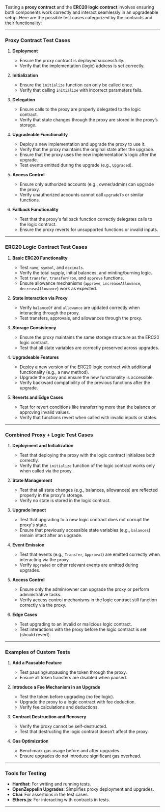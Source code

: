 Testing a **proxy contract** and the **ERC20 logic contract** involves ensuring both components work correctly and interact seamlessly in an upgradeable setup. Here are the possible test cases categorized by the contracts and their functionality:

---

### **Proxy Contract Test Cases**
1. **Deployment**
   - Ensure the proxy contract is deployed successfully.
   - Verify that the implementation (logic) address is set correctly.

2. **Initialization**
   - Ensure the `initialize` function can only be called once.
   - Verify that calling `initialize` with incorrect parameters fails.

3. **Delegation**
   - Ensure calls to the proxy are properly delegated to the logic contract.
   - Verify that state changes through the proxy are stored in the proxy’s storage.

4. **Upgradeable Functionality**
   - Deploy a new implementation and upgrade the proxy to use it.
   - Verify that the proxy maintains the original state after the upgrade.
   - Ensure that the proxy uses the new implementation's logic after the upgrade.
   - Test events emitted during the upgrade (e.g., `Upgraded`).

5. **Access Control**
   - Ensure only authorized accounts (e.g., owner/admin) can upgrade the proxy.
   - Verify unauthorized accounts cannot call `upgradeTo` or similar functions.

6. **Fallback Functionality**
   - Test that the proxy's fallback function correctly delegates calls to the logic contract.
   - Ensure the proxy reverts for unsupported functions or invalid inputs.

---

### **ERC20 Logic Contract Test Cases**
1. **Basic ERC20 Functionality**
   - Test `name`, `symbol`, and `decimals`.
   - Verify the total supply, initial balances, and minting/burning logic.
   - Test `transfer`, `transferFrom`, and `approve` functions.
   - Ensure allowance mechanisms (`approve`, `increaseAllowance`, `decreaseAllowance`) work as expected.

2. **State Interaction via Proxy**
   - Verify `balanceOf` and `allowance` are updated correctly when interacting through the proxy.
   - Test transfers, approvals, and allowances through the proxy.

3. **Storage Consistency**
   - Ensure the proxy maintains the same storage structure as the ERC20 logic contract.
   - Test that all state variables are correctly preserved across upgrades.

4. **Upgradeable Features**
   - Deploy a new version of the ERC20 logic contract with additional functionality (e.g., a new method).
   - Upgrade the proxy and ensure the new functionality is accessible.
   - Verify backward compatibility of the previous functions after the upgrade.

5. **Reverts and Edge Cases**
   - Test for revert conditions like transferring more than the balance or approving invalid values.
   - Verify that functions revert when called with invalid inputs or states.

---

### **Combined Proxy + Logic Test Cases**
1. **Deployment and Initialization**
   - Test that deploying the proxy with the logic contract initializes both correctly.
   - Verify that the `initialize` function of the logic contract works only when called via the proxy.

2. **State Management**
   - Test that all state changes (e.g., balances, allowances) are reflected properly in the proxy's storage.
   - Verify no state is stored in the logic contract.

3. **Upgrade Impact**
   - Test that upgrading to a new logic contract does not corrupt the proxy's state.
   - Ensure that previously accessible state variables (e.g., `balances`) remain intact after an upgrade.

4. **Event Emission**
   - Test that events (e.g., `Transfer`, `Approval`) are emitted correctly when interacting via the proxy.
   - Verify `Upgraded` or other relevant events are emitted during upgrades.

5. **Access Control**
   - Ensure only the admin/owner can upgrade the proxy or perform administrative tasks.
   - Verify access control mechanisms in the logic contract still function correctly via the proxy.

6. **Edge Cases**
   - Test upgrading to an invalid or malicious logic contract.
   - Test interactions with the proxy before the logic contract is set (should revert).

---

### **Examples of Custom Tests**
1. **Add a Pausable Feature**  
   - Test pausing/unpausing the token through the proxy.
   - Ensure all token transfers are disabled when paused.

2. **Introduce a Fee Mechanism in an Upgrade**  
   - Test the token before upgrading (no fee logic).
   - Upgrade the proxy to a logic contract with fee deduction.
   - Verify fee calculations and deductions.

3. **Contract Destruction and Recovery**  
   - Verify the proxy cannot be self-destructed.
   - Test that destructing the logic contract doesn’t affect the proxy.

4. **Gas Optimization**  
   - Benchmark gas usage before and after upgrades.
   - Ensure upgrades do not introduce significant gas overhead.

---

### Tools for Testing
- **Hardhat**: For writing and running tests.
- **OpenZeppelin Upgrades**: Simplifies proxy deployment and upgrades.
- **Chai**: For assertions in the test cases.
- **Ethers.js**: For interacting with contracts in tests.

---